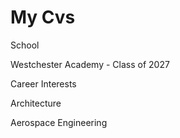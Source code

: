# My Cvs

School

Westchester Academy - Class of 2027


Career Interests

Architecture

Aerospace Engineering
